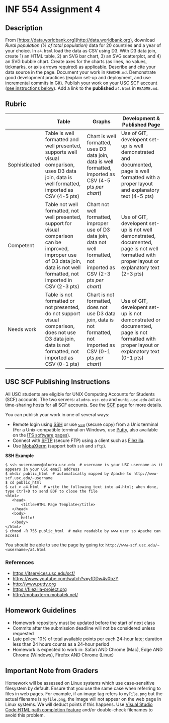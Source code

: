 # INF 554 Assignment 4

## Description

From [https://data.worldbank.org](http://data.worldbank.org), download *Rural population (% of total population)* data for 20 countries and a year of your choice. In `a4.html` load the data as CSV using D3. With D3 data join, create 1) an HTML table, 2) an SVG bar chart, 3) an SVG scatterplot, and 4) an SVG bubble chart. Create axes for the charts (as lines, no values, tickmarks, or axis arrows required) as applicable. Describe and cite your data source in the page. Document your work in `README.md`. Demonstrate good development practices (explain set-up and deployment, and use incremental commits in Git). Publish your work on your USC SCF account ([see instructions below](#usc-scf-publishing-instructions)). Add a link to the **published** `a4.html` in `README.md`. 

## Rubric

| 	             | Table  | Graphs                                        | Development & Published Page |
| ------------- | ------ | --------------------------------------------- | ---------------------------- |
| Sophisticated | Table is well formatted and well presented, supports well visual comparison, uses D3 data join, data is well formatted, imported as CSV (4-5 pts) | Chart is well formatted, uses D3 data join, data is well formatted, imported as CSV (4-5 pts *per chart*) | Use of GIT, developent set-up is well demonstrated and documented, page is well formatted with a proper layout and explanatory text (4-5 pts) | 
| Competent     | Table not well formatted, not well presented, support for visual comparison can be improved, improper use of D3 data join, data is not well formatted, not imported in CSV (2-3 pts) | Chart not well formatted, improper use of D3 data join, data not well formatted, not imported as CSV (2-3 pts *per chart*) | Use of GIT, developent set-up is not well demonstrated, documented, page is not well formatted with proper layout or explanatory text (2-3 pts) |
| Needs work    | Table is not formatted or not presented, do not support visual comparison, does not use D3 data join, data is not formatted, not imported as CSV (0-1 pts) | Chart is not formatted, does not use D3 data join, data is not formatted, not imported as CSV (0-1 pts *per chart*) | Use of GIT, developent set-up is not demonstrated or documented, page is not formatted with proper layout or explanatory text (0-1 pts) |

## USC SCF Publishing Instructions 

All USC students are eligible for UNIX Computing Accounts for Students (SCF) accounts. The two servers: `aludra.usc.edu` and `nunki.usc.edu` act as time-sharing hosts for all SCF accounts. See the [SCF](https://itservices.usc.edu/scf/) page for more details.

You can publish your work in one of several ways:

- Remote login using [SSH](https://itservices.usc.edu/ssh) or use [`scp`](https://linux.die.net/man/1/scp) (secure copy) from a Unix terminal (For a Unix-compatible terminal on Windows, use [Putty](http://www.putty.org), also available on the [ITS software pages](https://itservices.usc.edu/software/)).
- Connect with [SFTP](https://itservices.usc.edu/sftp) (secure FTP) using a client such as [Filezilla](https://filezilla-project.org).
- Use [MobaXterm](http://mobaxterm.mobatek.net/) (support both `ssh` and `sftp`).

__SSH Example__

```
$ ssh <username>@aludra.usc.edu  # username is your USC username as it appears in your USC email address
$ mkdir public_html  # automatically mapped by Apache to http://www-scf.usc.edu/~username
$ cd public_html
$ cat > a4.html  # write the following text into a4.html; when done, type Ctrl+D to send EOF to close the file
<html>
   <head>
       <title>HTML Page Template</title>
   </head>
   <body>
       Hello!
   </body>
</html>
$ chmod -R 755 public_html  # make readable by www user so Apache can access 
```

You should be able to see the page by going to: `http://www-scf.usc.edu/~<username>/a4.html`

### References

* https://itservices.usc.edu/scf/
* https://www.youtube.com/watch?v=yfDDw4v0bzY
* http://www.putty.org
* https://filezilla-project.org
* http://mobaxterm.mobatek.net/

## Homework Guidelines

- Homework repository must be updated before the start of next class
- Commits after the submission deadline will not be considered unless requested
- Late policy: 10% of total available points per each 24-hour late; duration less than 24 hours counts as a 24-hour period
- Homework is expected to work in: Safari AND Chrome (Mac), Edge AND Chrome (Windows), Firefox AND Chrome (Linux)

## Important Note from Graders

Homework will be assessed on Linux systems which use case-sensitive filesystem by default. Ensure that you use the same case when referring to files in web pages. For example, if an image tag refers to `myFile.png` but the actual filename is `myfile.png`, the image will not appear on the web page in Linux systems. We will deduct points if this happens. Use [Visual Studio Code HTML path completion feature](https://code.visualstudio.com/updates/v1_21#_html-path-completion) and/or double-check filenames to avoid this problem.
